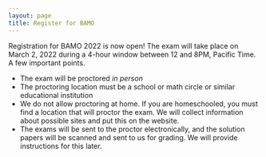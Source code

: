```yaml
---
layout: page
title: Register for BAMO
---
```


Registration for BAMO 2022 is now open! The exam will take place on March 2, 2022 during a 4-hour window between 12 and 8PM, Pacific Time. A few important points.
* The exam will be proctored *in person*
* The proctoring location must be a school or math circle or similar educational institution
* We do not allow proctoring at home. If you are homeschooled, you must find a location that will proctor the exam. We will collect information about possible sites and put this on the website.
* The exams will be sent to the proctor electronically, and the solution papers will be scanned and sent to us for grading. We will provide instructions for this later.

<!--
in December 2021.  Details will be posted on the home page later this fall. If you wish to added to our email list, please click on this [link](https://forms.gle/pVCGWa71KXX8E9wz6).
-->

